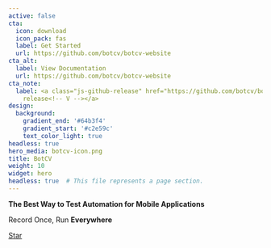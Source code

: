 ```yaml
---
active: false
cta:
  icon: download
  icon_pack: fas
  label: Get Started
  url: https://github.com/botcv/botcv-website
cta_alt:
  label: View Documentation
  url: https://github.com/botcv/botcv-website
cta_note:
  label: <a class="js-github-release" href="https://github.com/botcv/botcv-website">Latest
    release<!-- V --></a>
design:
  background:
    gradient_end: '#64b3f4'
    gradient_start: '#c2e59c'
    text_color_light: true
headless: true
hero_media: botcv-icon.png
title: BotCV
weight: 10
widget: hero
headless: true  # This file represents a page section.
---
```

**The Best Way to Test Automation for Mobile Applications**

Record Once, Run **Everywhere**

<span style="text-shadow: none;"><a class="github-button" href="https://github.com/botcv/botcv-website" data-icon="octicon-star" data-size="large" data-show-count="true" aria-label="Star this on GitHub">Star</a><script async defer src="https://buttons.github.io/buttons.js"></script></span>
